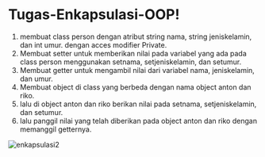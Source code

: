 # Tugas-Enkapsulasi-OOP!

1. membuat class person dengan atribut string nama, string jeniskelamin, dan int umur. dengan acces modifier Private.
2. Membuat setter untuk memberikan nilai pada variabel yang ada pada class person menggunakan setnama, setjeniskelamin, dan setumur.
3. Membuat getter untuk mengambil nilai dari variabel nama, jeniskelamin, dan umur.
4. Membuat object di class yang berbeda dengan nama object anton dan riko.
5. lalu di object anton dan riko berikan nilai pada setnama, setjeniskelamin, dan setumur.
6. lalu panggil nilai yang telah diberikan pada object anton dan riko dengan memanggil getternya.







  
![enkapsulasi2](https://user-images.githubusercontent.com/115930300/198042499-c6700441-9990-422f-a30b-42de634ec898.png)
